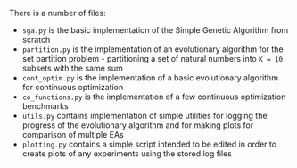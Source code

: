 
There is a number of files:
- `sga.py` is the basic implementation of the Simple Genetic Algorithm from scratch
- `partition.py` is the implementation of an evolutionary algorithm for the set partition problem - partitioning a set of natural numbers into `K = 10` subsets with the same sum
- `cont_optim.py` is the implementation of a basic evolutionary algorithm for continuous optimization
- `co_functions.py` is the implementation of a few continuous optimization benchmarks
- `utils.py` contains implementation of simple utilities for logging the progress of the evolutionary algorithm and for making plots for comparison of multiple EAs
- `plotting.py` contains a simple script intended to be edited in order to create plots of any experiments using the stored log files
